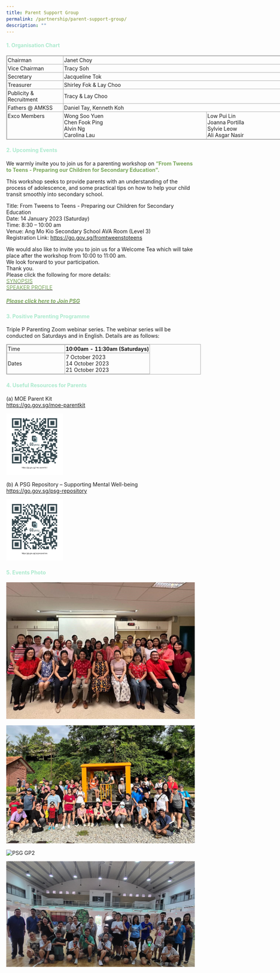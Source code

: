 ```yaml
---
title: Parent Support Group
permalink: /partnership/parent-support-group/
description: ""
---
```

<h4><font color="#ABE9CD">1. Organisation Chart </font></h4>

<table class="ive_eobj_center iveo_table ives_tab_simple3" style="margin: auto; outline: 0px; padding: 0px; border-collapse: collapse; clear: both; border: 1px solid rgb(170, 170, 170); width: 920px;"><tbody style="margin: 0px; outline: 0px; padding: 0px;"><tr style="margin: 0px; outline: 0px; padding: 0px;"><td style="margin: 0px; outline: 0px; padding: 2px; text-align: left; border: 1px solid rgb(170, 170, 170); width: 150px;">Chairman</td><td colspan="2" style="margin: 0px; outline: 0px; padding: 2px; text-align: left; border: 1px solid rgb(170, 170, 170);">Janet Choy</td></tr><tr style="margin: 0px; outline: 0px; padding: 0px;"><td style="margin: 0px; outline: 0px; padding: 2px; text-align: left; border: 1px solid rgb(170, 170, 170);">Vice Chairman</td><td colspan="2" style="margin: 0px; outline: 0px; padding: 2px; text-align: left; border: 1px solid rgb(170, 170, 170);">Tracy Soh</td></tr><tr style="margin: 0px; outline: 0px; padding: 0px;"><td style="margin: 0px; outline: 0px; padding: 2px; text-align: left; border: 1px solid rgb(170, 170, 170);">Secretary</td><td colspan="2" style="margin: 0px; outline: 0px; padding: 2px; text-align: left; border: 1px solid rgb(170, 170, 170);">Jacqueline Tok</td></tr><tr style="margin: 0px; outline: 0px; padding: 0px;"><td style="margin: 0px; outline: 0px; padding: 2px; text-align: left; border: 1px solid rgb(170, 170, 170);">Treasurer</td><td colspan="2" style="margin: 0px; outline: 0px; padding: 2px; text-align: left; border: 1px solid rgb(170, 170, 170);">Shirley Fok &amp; Lay Choo</td></tr><tr style="margin: 0px; outline: 0px; padding: 0px;"><td style="margin: 0px; outline: 0px; padding: 2px; text-align: left; border: 1px solid rgb(170, 170, 170);">Publicity &amp; Recruitment</td><td colspan="2" style="margin: 0px; outline: 0px; padding: 2px; text-align: left; border: 1px solid rgb(170, 170, 170);">Tracy &amp; Lay Choo</td></tr><tr style="margin: 0px; outline: 0px; padding: 0px;"><td style="margin: 0px; outline: 0px; padding: 2px; text-align: left; border: 1px solid rgb(170, 170, 170);">Fathers @ AMKSS</td><td colspan="2" style="margin: 0px; outline: 0px; padding: 2px; text-align: left; border: 1px solid rgb(170, 170, 170);">Daniel Tay, Kenneth Koh</td></tr><tr style="margin: 0px; outline: 0px; padding: 0px;"><td valign="top" style="margin: 0px; outline: 0px; padding: 2px; text-align: left; border: 1px solid rgb(170, 170, 170); width: 150px;">Exco Members</td><td style="margin: 0px; outline: 0px; padding: 2px; text-align: left; border: 1px solid rgb(170, 170, 170); width: 400px;">Wong Soo Yuen<br style="margin: 0px; outline: 0px; padding: 0px;">Chen Fook Ping<br style="margin: 0px; outline: 0px; padding: 0px;">Alvin Ng<br style="margin: 0px; outline: 0px; padding: 0px;">Carolina Lau</td><td style="margin: 0px; outline: 0px; padding: 2px; text-align: left; border: 1px solid rgb(170, 170, 170); width: 400px;">Low Pui Lin<br style="margin: 0px; outline: 0px; padding: 0px;">Joanna Portilla<br style="margin: 0px; outline: 0px; padding: 0px;">Sylvie Leow<br style="margin: 0px; outline: 0px; padding: 0px;">Ali Asgar Nasir</td></tr></tbody></table>

<h4><font color="#ABE9CD">2. Upcoming Events</font></h4>

We warmly invite you to join us for a parenting workshop on&nbsp;<b><font color="#79A65A">“From Tweens to Teens - Preparing our Children for Secondary Education".</font></b>
  
This workshop seeks to provide parents with an understanding of the process of adolescence, and some practical tips on how to help your child transit smoothly into secondary school.  
  

Title: From Tweens to Teens - Preparing our Children for Secondary Education <br>
Date: 14 January 2023 (Saturday) <br>
Time: 8:30 – 10:00 am <br>
Venue: Ang Mo Kio Secondary School AVA Room (Level 3) <br>
Registration Link:&nbsp;<a href="https://go.gov.sg/fromtweenstoteens"><font color="#79A65A">https://go.gov.sg/fromtweenstoteens</font></a>

  
We would also like to invite you to join us for a Welcome Tea which will take place after the workshop from 10:00 to 11:00 am. <br>
We look forward to your participation. <br>
Thank you. <br>
Please click the following for more details: <br>
<a href="/files/Synopsis_From%20Tweens%20to%20Teens.pdf"><font color="#79A65A">SYNOPSIS</font></a><br><a href="/files/Speaker%20Profile%20-%20Galvin%20Sng.pdf"><font color="#79A65A">SPEAKER PROFILE</font></a>

<h4><font color="#ABE9CD"> </font></h4>

<h5><b><a href="https://tinyurl.com/AMKSS-PSGFORM"><font color="#79A65A">Please click here to Join PSG</font></a></b></h5>

<h4><font color="#ABE9CD">3. Positive Parenting Programme </font></h4>

Triple P Parenting Zoom webinar series. The webinar series will be conducted on Saturdays and in English. Details are as follows:  
  


<table class="ive_eobj_center iveo_table ives_tab_simple3" style="margin: auto; outline: 0px; padding: 0px; border-collapse: collapse; clear: both; border: 1px solid rgb(170, 170, 170); width: 520px;"><tbody style="margin: 0px; outline: 0px; padding: 0px;"><tr style="margin: 0px; outline: 0px; padding: 0px;"><td style="margin: 0px; outline: 0px; padding: 2px; text-align: left; border: 1px solid rgb(170, 170, 170); width: 150px;">Time</td><td colspan="2" style="margin: 0px; outline: 0px; padding: 2px; text-align: left; border: 1px solid rgb(170, 170, 170);"><b>10:00am - 11:30am (Saturdays)</b></td></tr><tr style="margin: 0px; outline: 0px; padding: 0px;"><td style="margin: 0px; outline: 0px; padding: 2px; text-align: left; border: 1px solid rgb(170, 170, 170); width: 150px;">Dates</td><td colspan="2" style="margin: 0px; outline: 0px; padding: 2px; text-align: left; border: 1px solid rgb(170, 170, 170);">7 October 2023<br>14 October 2023<br>21 October 2023</td></tr></tbody></table>

<h4><font color="#ABE9CD">4. Useful Resources for Parents </font></h4>

(a) MOE Parent Kit<br>
<a href="https://go.gov.sg/moe-parentkit"><font color="#62C183">https://go.gov.sg/moe-parentkit</font></a>




<p><a href="/files/journeying-through-challenging-times-together.pdf">
<img src="/images/MOE%20Parent%20Kit.png" style="width:30%">
</a></p>




(b) A PSG Repository – Supporting Mental Well-being<br>
<a href="https://go.gov.sg/psg-repository"><font color="#62C183">https://go.gov.sg/psg-repository</font></a>



<p><a href="https://sites.google.com/moe.edu.sg/psg-mental-wellbeing-support/home">
<img src="/images/A%20PSG%20Repository.png" style="width:30%">
</a></p>



<h4><font color="#ABE9CD">5. Events Photo</font></h4>

![CNY Lohei](/images/PSG%202023/psg%203_2023.jpg)

![PSG GP1](/images/PSG%202023/psg%201%20_2023.jpg)

![PSG GP2](/images/PSG%202023/psg%202_2023.jpg)

![PSG GP3](/images/PSG%202023/psg%204_2023.jpg)